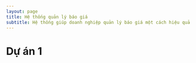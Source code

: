 ```yaml
---
layout: page
title: Hệ thống quản lý báo giá
subtitle: Hệ thống giúp doanh nghiệp quản lý báo giá một cách hiệu quả. Từ việc quản lý đầu vào sản phẩm, các phụ kiện, điều kiện, công thức tính giá... cho đến việc xuất ra một bản báo giá đúng chuẩn và chuyên nghiệp.
---
```


# Dự án 1